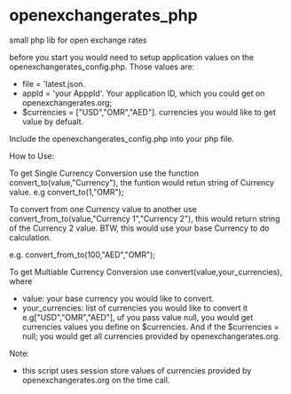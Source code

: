 # openexchangerates_php
small php lib for open exchange rates

before you start you would need to setup application values on the openexchangerates_config.php. Those values are:

- file = 'latest.json. 
- appId = 'your ApppId'. Your application ID, which you could get on openexchangerates.org;
- $currencies = ["USD","OMR","AED"]. currencies you would like to get value by defualt.  

Include the openexchangerates_config.php into your php file.

How to Use:

To get Single Currency Conversion use the function convert_to(value,"Currency"), the funtion would retun string of Currency value.
e.g convert_to(1,"OMR");


To convert from one Currency value to another use convert_from_to(value,"Currency 1","Currency 2"), this would return string of the Currency 2 value. BTW, this would use your base Currency to do calculation.

e.g. convert_from_to(100,"AED","OMR");

To get Multiable Currency Conversion use convert(value,your_currencies), where
- value: your base currency you would like to convert.
- your_currencies: list of currencies you would like to convert it e.g["USD","OMR","AED"], uf you pass value null, you would get currencies values you define on $currencies. And if the $currencies = null; you would get all currencies provided by openexchangerates.org.


Note:
- this script uses session store values of currencies provided by openexchangerates.org on the time call.